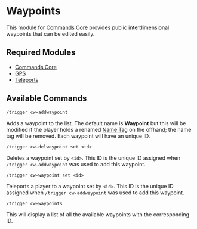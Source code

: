 # Waypoints

This module for [Commands Core](https://github.com/vic797/commands-series/tree/main/core) provides public interdimensional waypoints  that can be edited easily.

## Required Modules

* [Commands Core](https://github.com/vic797/commands-series/tree/main/core)
* [GPS](https://github.com/vic797/commands-series/tree/main/gps)
* [Teleports](https://github.com/vic797/commands-series/tree/main/teleports)

## Available Commands

```
/trigger cw-addwaypoint
```

Adds a waypoint to the list. The default name is **Waypoint** but this will be modified if the player holds a renamed [Name Tag](https://minecraft.fandom.com/wiki/Name_Tag) on the offhand; the name tag will be removed. Each waypoint will have an unique ID.

```
/trigger cw-delwaypoint set <id>
```

Deletes a waypoint set by `<id>`. This ID is the unique ID assigned when `/trigger cw-addwaypoint` was used to add this waypoint.

```
/trigger cw-waypoint set <id>
```

Teleports a player to a waypoint set by `<id>`. This ID is the unique ID assigned when `/trigger cw-addwaypoint` was used to add this waypoint.

```
/trigger cw-waypoints
```

This will display a list of all the available waypoints with the corresponding ID.
